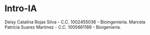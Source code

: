 # Intro-IA
Deisy Catalina Rojas Silva - C.C. 1002455036 - Bioingeniería.
Marcela Patricia Suarez Martinez - C.C. 1005661189 - Bioigeniería.
